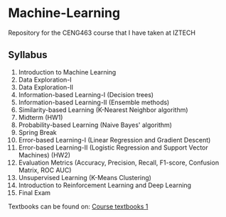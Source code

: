 # Machine-Learning
Repository for the CENG463 course that I have taken at IZTECH

## Syllabus 
1.  Introduction to Machine Learning
2.  Data Exploration-I
3.  Data Exploration-II
4.  Information-based Learning-I (Decision trees)
5.  Information-based Learning-II (Ensemble methods)
6.  Similarity-based Learning (K-Nearest Neighbor algorithm)
7.  Midterm (HW1)
8.  Probability-based Learning (Naive Bayes' algorithm) 
9.  Spring Break
10.  Error-based Learning-I (Linear Regression and Gradient Descent)
11. Error-based Learning-II (Logistic Regression and Support Vector Machines) (HW2) 
12. Evaluation Metrics (Accuracy, Precision, Recall, F1-score, Confusion Matrix, ROC AUC)
13. Unsupervised Learning (K-Means Clustering)
14. Introduction to Reinforcement Learning and Deep Learning
15. Final Exam

Textbooks can be found on: [Course textbooks 1](/Textbook/textbook.pdf)
